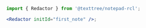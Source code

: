 ```jsx
import { Redactor } from '@texttree/notepad-rcl';

<Redactor initId="first_note" />;
```

<!-- ### **id**

#### If you want to use an Editor twice or more, give each Editor a unique **`id`**

```jsx
import { useState } from 'react';
import { Redactor } from '@texttree/notepad-rcl';
const [note, setNote] = useState(null);
<Redactor
  note={note}
  setNote={setNote}
  // initId="second_note"
  noteDBId={'noteDBId'}
/>;
``` -->

<!--
### **Placeholder**

#### Pass the **`placeholder`** option if you want to set a custom placeholder

```jsx
import React from 'react';
import { Editor } from '@texttree/notepad-rcl';

const changePlaceholder = 'changed default text';

<Editor initId="placeholder_sample" placeholder={changePlaceholder} />;
``` -->

<!-- ### **Save note**

### If you want to use your own method for saving notes, pass it in props

```jsx
import { Editor, useData } from '@texttree/notepad-rcl';

const { saveNote, getNote } = useData();

<Editor initId="saveNote_sample" saveBtn="true" saveNote={saveNote} getNote={getNote} />;
```

### **Rename the database**

### You can also rename the database from "localforage" -->

<!--
```jsx
import { Editor, useData } from '@texttree/notepad-rcl';

const { dBNameRegistration, saveNote, getNote } = useData();

dBNameRegistration('NotepadRCL');

<Editor id="dBNameRegistration_sample" />;
``` -->
